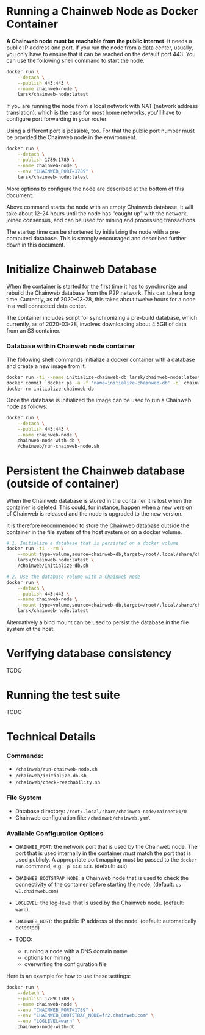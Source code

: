 # Running a Chainweb Node as Docker Container

**A Chainweb node must be reachable from the public internet**. It needs a
public IP address and port. If you run the node from a data center, usually, you
only have to ensure that it can be reached on the default port 443. You can use
the following shell command to start the node.

```sh
docker run \
    --detach \
    --publish 443:443 \
    --name chainweb-node \
    larsk/chainweb-node:latest
```

If you are running the node from a local network with NAT (network address
translation), which is the case for most home networks, you'll have to configure
port forwarding in your router.

Using a different port is possible, too. For that the public port number must be
provided the Chainweb node in the environment.

```sh
docker run \
    --detach \
    --publish 1789:1789 \
    --name chainweb-node \
    --env "CHAINWEB_PORT=1789" \
    larsk/chainweb-node:latest
```

More options to configure the node are described at the bottom of this document.

Above command starts the node with an empty Chainweb database. It will take
about 12-24 hours until the node has "caught up" with the network, joined
consensus, and can be used for mining and processing transactions.

The startup time can be shortened by initializing the node with a pre-computed
database. This is strongly encouraged and described further down in this
document.

# Initialize Chainweb Database

When the container is started for the first time it has to synchronize and
rebuild the Chainweb database from the P2P network. This can take a long time.
Currently, as of 2020-03-28, this takes about twelve hours for a node in a well
connected data center.

The container includes script for synchronizing a pre-build database, which
currently, as of 2020-03-28, involves downloading about 4.5GB of data from an S3
container.

### Database within Chainweb node container

The following shell commands initialize a docker container with a database and
create a new image from it.

```sh
docker run -ti --name initialize-chainweb-db larsk/chainweb-node:latest /chainweb/initialize-db.sh
docker commit `docker ps -a -f 'name=initialize-chainweb-db' -q` chainweb-node-with-db
docker rm initialize-chainweb-db
```

Once the database is initialized the image can be used to run a Chainweb node as
follows:

```sh
docker run \
    --detach \
    --publish 443:443 \
    --name chainweb-node \
    chainweb-node-with-db \
    /chainweb/run-chainweb-node.sh
```

# Persistent the Chainweb database (outside of container)

When the Chainweb database is stored in the container it is lost when the
container is deleted. This could, for instance, happen when a new version of
Chainweb is released and the node is upgraded to the new version.

It is therefore recommended to store the Chainweb database outside the container
in the file system of the host system or on a docker volume.

```sh
# 1. Initialize a database that is persisted on a docker volume
docker run -ti --rm \
    --mount type=volume,source=chainweb-db,target=/root/.local/share/chainweb-node/mainnet01/0/ \
    larsk/chainweb-node:latest \
    /chainweb/initialize-db.sh

# 2. Use the database volume with a Chainweb node
docker run \
    --detach \
    --publish 443:443 \
    --name chainweb-node \
    --mount type=volume,source=chainweb-db,target=/root/.local/share/chainweb-node/mainnet01/0/ \
    larsk/chainweb-node:latest
```

Alternatively a bind mount can be used to persist the database in the file
system of the host.

# Verifying database consistency

TODO

# Running the test suite

TODO

# Technical Details

### Commands:

* `/chainweb/run-chainweb-node.sh`
* `/chainweb/initialize-db.sh`
* `/chainweb/check-reachability.sh`

### File System

*   Database directory: `/root/.local/share/chainweb-node/mainnet01/0`
*   Chainweb configuration file: `/chainweb/chainweb.yaml`

### Available Configuration Options

*   `CHAINWEB_PORT`: the network port that is used by the Chainweb node.
    The port that is used internally in the container *must* match the port that
    is used publicly. A appropriate port mapping must be passed to the `docker
    run` command, e.g. `-p 443:443`. (default: `443`)

*   `CHAINWEB_BOOTSTRAP_NODE`: a Chainweb node that is used to check the
    connectivity of the container before starting the node. (default:
    `us-w1.chainweb.com`)

*   `LOGLEVEL`: the log-level that is used by the Chainweb node. (default: `warn`).

*   `CHAINWEB_HOST`: the public IP address of the node. (default: automatically
    detected)

*   TODO:
    *    running a node with a DNS domain name
    *    options for mining
    *    overwriting the configuration file

Here is an example for how to use these settings:

```sh
docker run \
    --detach \
    --publish 1789:1789 \
    --name chainweb-node \
    --env "CHAINWEB_PORT=1789" \
    --env "CHAINWEB_BOOTSTRAP_NODE=fr2.chainweb.com" \
    --env "LOGLEVEL=warn" \
    chainweb-node-with-db
```

